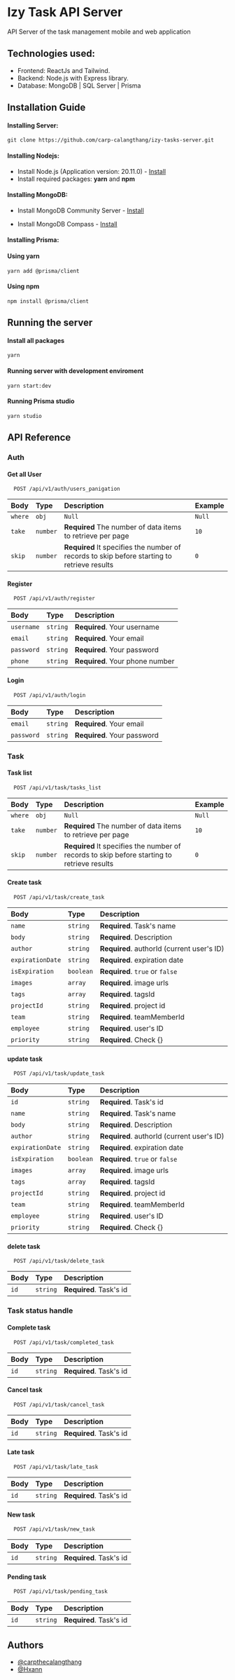 # Izy Task API Server

API Server of the task management mobile and web application

## Technologies used:

- Frontend: ReactJs and Tailwind.
- Backend: Node.js with Express library.
- Database: MongoDB | SQL Server | Prisma
## Installation Guide

#### Installing Server:

```
git clone https://github.com/carp-calangthang/izy-tasks-server.git
```

#### Installing Nodejs:

- Install Node.js (Application version: 20.11.0) - <a href="https://nodejs.org/en/download/current">Install</a>
- Install required packages: <b>yarn</b> and <b>npm</b>

#### Installing MongoDB:

- Install MongoDB Community Server - <a href="https://www.mongodb.com/try/download/community">Install</a>

- Install MongoDB Compass - <a href="https://www.mongodb.com/try/download/compass">Install</a>

#### Installing Prisma:
#### Using yarn
```
yarn add @prisma/client
```
#### Using npm
```
npm install @prisma/client
```

## Running the server

#### Install all packages
```
yarn
```

#### Running server with development enviroment
```
yarn start:dev
```

#### Running Prisma studio
```
yarn studio
```
## API Reference

### Auth

#### Get all User
```http
  POST /api/v1/auth/users_panigation
```

| Body | Type     | Description                |    Example     |
| :-------- | :------- | :------------------------- | :------------------------- |
| `where` | `obj` | ``Null`` | ``Null`` |
| `take` | `number` | **Required** The number of data items to retrieve per page | ``10`` |
| `skip` | `number` | **Required** It specifies the number of records to skip before starting to retrieve results | ``0`` |

#### Register

```http
  POST /api/v1/auth/register
```

| Body | Type     | Description                |
| :-------- | :------- | :------------------------- |
| `username` | `string` | **Required**. Your username |
| `email` | `string` | **Required**. Your email |
| `password` | `string` | **Required**. Your password |
| `phone` | `string` | **Required**. Your phone number |

#### Login

```http
  POST /api/v1/auth/login
```

| Body | Type     | Description                |
| :-------- | :------- | :------------------------- |
| `email` | `string` | **Required**. Your email |
| `password` | `string` | **Required**. Your password |

### Task

#### Task list

```http
  POST /api/v1/task/tasks_list
```

| Body | Type     | Description                |    Example     |
| :-------- | :------- | :------------------------- | :------------------------- |
| `where` | `obj` | ``Null`` | ``Null`` |
| `take` | `number` | **Required** The number of data items to retrieve per page | ``10`` |
| `skip` | `number` | **Required** It specifies the number of records to skip before starting to retrieve results | ``0`` |

#### Create task

```http
  POST /api/v1/task/create_task
```

| Body | Type     | Description                |
| :-------- | :------- | :------------------------- |
| `name` | `string` | **Required**. Task's name |
| `body` | `string` | **Required**. Description |
| `author` | `string` | **Required**. authorId (current user's ID) |
| `expirationDate` | `string` | **Required**. expiration date |
| `isExpiration` | `boolean` | **Required**. `true` or `false` |
| `images` | `array` | **Required**. image urls |
| `tags` | `array` | **Required**. tagsId |
| `projectId` | `string` | **Required**. project id |
| `team` | `string` | **Required**. teamMemberId |
| `employee` | `string` | **Required**. user's ID |
| `priority` | `string` | **Required**. Check {} |

#### update task

```http
  POST /api/v1/task/update_task
```

| Body | Type     | Description                |
| :-------- | :------- | :------------------------- |
| `id` | `string` | **Required**. Task's id |
| `name` | `string` | **Required**. Task's name |
| `body` | `string` | **Required**. Description |
| `author` | `string` | **Required**. authorId (current user's ID) |
| `expirationDate` | `string` | **Required**. expiration date |
| `isExpiration` | `boolean` | **Required**. `true` or `false` |
| `images` | `array` | **Required**. image urls |
| `tags` | `array` | **Required**. tagsId |
| `projectId` | `string` | **Required**. project id |
| `team` | `string` | **Required**. teamMemberId |
| `employee` | `string` | **Required**. user's ID |
| `priority` | `string` | **Required**. Check {} |

#### delete task

```http
  POST /api/v1/task/delete_task
```

| Body | Type     | Description                |
| :-------- | :------- | :------------------------- |
| `id` | `string` | **Required**. Task's id |

### Task status handle

#### Complete task

```http
  POST /api/v1/task/completed_task
```

| Body | Type     | Description                |
| :-------- | :------- | :------------------------- |
| `id` | `string` | **Required**. Task's id |

#### Cancel task

```http
  POST /api/v1/task/cancel_task
```

| Body | Type     | Description                |
| :-------- | :------- | :------------------------- |
| `id` | `string` | **Required**. Task's id |

#### Late task

```http
  POST /api/v1/task/late_task
```

| Body | Type     | Description                |
| :-------- | :------- | :------------------------- |
| `id` | `string` | **Required**. Task's id |

#### New task

```http
  POST /api/v1/task/new_task
```

| Body | Type     | Description                |
| :-------- | :------- | :------------------------- |
| `id` | `string` | **Required**. Task's id |

#### Pending task

```http
  POST /api/v1/task/pending_task
```

| Body | Type     | Description                |
| :-------- | :------- | :------------------------- |
| `id` | `string` | **Required**. Task's id |

## Authors

- [@carpthecalangthang](https://github.com/carp-calangthang)
- [@Hxann](https://github.com/hxann)

